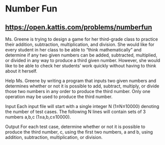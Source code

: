 # Number Fun
## https://open.kattis.com/problems/numberfun

Ms. Greene is trying to design a game for her third-grade class to practice their addition, subtraction, multiplication, and division. She would like for every student in her class to be able to “think mathematically” and determine if any two given numbers can be added, subtracted, multiplied, or divided in any way to produce a third given number. However, she would like to be able to check her students’ work quickly without having to think about it herself.

Help Ms. Greene by writing a program that inputs two given numbers and determines whether or not it is possible to add, subtract, multiply, or divide those two numbers in any order to produce the third number. Only one operation may be used to produce the third number.

Input
Each input file will start with a single integer N (1≤N≤10000) denoting the number of test cases. The following N lines will contain sets of 3 numbers a,b,c (1≤a,b,c≤10000).

Output
For each test case, determine whether or not it is possible to produce the third number, c, using the first two numbers, a and b, using addition, subtraction, multiplication, or division.